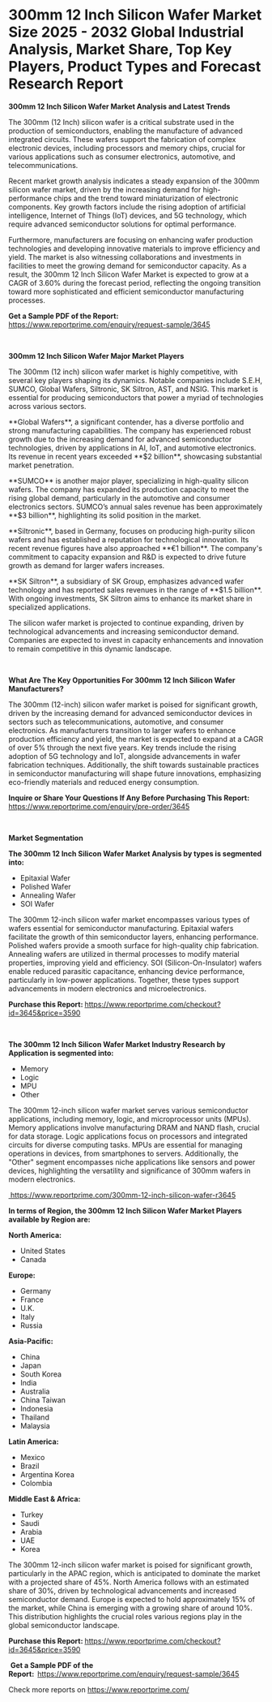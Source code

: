 <p><h1>300mm 12 Inch Silicon Wafer Market Size 2025 - 2032 Global Industrial Analysis, Market Share, Top Key Players, Product Types and Forecast Research Report</h1></p><p><strong>300mm 12 Inch Silicon Wafer Market Analysis and Latest Trends</strong></p>
<p><p>The 300mm (12 Inch) silicon wafer is a critical substrate used in the production of semiconductors, enabling the manufacture of advanced integrated circuits. These wafers support the fabrication of complex electronic devices, including processors and memory chips, crucial for various applications such as consumer electronics, automotive, and telecommunications.</p><p>Recent market growth analysis indicates a steady expansion of the 300mm silicon wafer market, driven by the increasing demand for high-performance chips and the trend toward miniaturization of electronic components. Key growth factors include the rising adoption of artificial intelligence, Internet of Things (IoT) devices, and 5G technology, which require advanced semiconductor solutions for optimal performance.</p><p>Furthermore, manufacturers are focusing on enhancing wafer production technologies and developing innovative materials to improve efficiency and yield. The market is also witnessing collaborations and investments in facilities to meet the growing demand for semiconductor capacity. As a result, the 300mm 12 Inch Silicon Wafer Market is expected to grow at a CAGR of 3.60% during the forecast period, reflecting the ongoing transition toward more sophisticated and efficient semiconductor manufacturing processes.</p></p>
<p><strong>Get a Sample PDF of the Report:&nbsp;</strong> <a href="https://www.reportprime.com/enquiry/request-sample/3645?utm_campaign=3195&utm_medium=2&utm_source=Github&utm_content=ia&utm_term=18032025&utm_id=300mm-12-inch-silicon-wafer">https://www.reportprime.com/enquiry/request-sample/3645</a></p>
<p>&nbsp;</p>
<p><strong>300mm 12 Inch Silicon Wafer Major Market Players</strong></p>
<p><p>The 300mm (12 inch) silicon wafer market is highly competitive, with several key players shaping its dynamics. Notable companies include S.E.H, SUMCO, Global Wafers, Siltronic, SK Siltron, AST, and NSIG. This market is essential for producing semiconductors that power a myriad of technologies across various sectors.</p><p>**Global Wafers**, a significant contender, has a diverse portfolio and strong manufacturing capabilities. The company has experienced robust growth due to the increasing demand for advanced semiconductor technologies, driven by applications in AI, IoT, and automotive electronics. Its revenue in recent years exceeded **$2 billion**, showcasing substantial market penetration.</p><p>**SUMCO** is another major player, specializing in high-quality silicon wafers. The company has expanded its production capacity to meet the rising global demand, particularly in the automotive and consumer electronics sectors. SUMCO’s annual sales revenue has been approximately **$3 billion**, highlighting its solid position in the market.</p><p>**Siltronic**, based in Germany, focuses on producing high-purity silicon wafers and has established a reputation for technological innovation. Its recent revenue figures have also approached **€1 billion**. The company's commitment to capacity expansion and R&D is expected to drive future growth as demand for larger wafers increases.</p><p>**SK Siltron**, a subsidiary of SK Group, emphasizes advanced wafer technology and has reported sales revenues in the range of **$1.5 billion**. With ongoing investments, SK Siltron aims to enhance its market share in specialized applications.</p><p>The silicon wafer market is projected to continue expanding, driven by technological advancements and increasing semiconductor demand. Companies are expected to invest in capacity enhancements and innovation to remain competitive in this dynamic landscape.</p></p>
<p>&nbsp;</p>
<p><strong>What Are The Key Opportunities For 300mm 12 Inch Silicon Wafer Manufacturers?</strong></p>
<p><p>The 300mm (12-inch) silicon wafer market is poised for significant growth, driven by the increasing demand for advanced semiconductor devices in sectors such as telecommunications, automotive, and consumer electronics. As manufacturers transition to larger wafers to enhance production efficiency and yield, the market is expected to expand at a CAGR of over 5% through the next five years. Key trends include the rising adoption of 5G technology and IoT, alongside advancements in wafer fabrication techniques. Additionally, the shift towards sustainable practices in semiconductor manufacturing will shape future innovations, emphasizing eco-friendly materials and reduced energy consumption.</p></p>
<p><strong>Inquire or Share Your Questions If Any Before Purchasing This Report:</strong> <a href="https://www.reportprime.com/enquiry/pre-order/3645?utm_campaign=3195&utm_medium=2&utm_source=Github&utm_content=ia&utm_term=18032025&utm_id=300mm-12-inch-silicon-wafer">https://www.reportprime.com/enquiry/pre-order/3645</a></p>
<p>&nbsp;</p>
<p><strong>Market Segmentation</strong></p>
<p><strong>The 300mm 12 Inch Silicon Wafer Market Analysis by types is segmented into:</strong></p>
<p><ul><li>Epitaxial Wafer</li><li>Polished Wafer</li><li>Annealing Wafer</li><li>SOI Wafer</li></ul></p>
<p><p>The 300mm 12-inch silicon wafer market encompasses various types of wafers essential for semiconductor manufacturing. Epitaxial wafers facilitate the growth of thin semiconductor layers, enhancing performance. Polished wafers provide a smooth surface for high-quality chip fabrication. Annealing wafers are utilized in thermal processes to modify material properties, improving yield and efficiency. SOI (Silicon-On-Insulator) wafers enable reduced parasitic capacitance, enhancing device performance, particularly in low-power applications. Together, these types support advancements in modern electronics and microelectronics.</p></p>
<p><strong>Purchase this Report:&nbsp;</strong><a href="https://www.reportprime.com/checkout?id=3645&price=3590&utm_campaign=3195&utm_medium=2&utm_source=Github&utm_content=ia&utm_term=18032025&utm_id=300mm-12-inch-silicon-wafer">https://www.reportprime.com/checkout?id=3645&price=3590</a></p>
<p>&nbsp;</p>
<p><strong>The 300mm 12 Inch Silicon Wafer Market Industry Research by Application is segmented into:</strong></p>
<p><ul><li>Memory</li><li>Logic</li><li>MPU</li><li>Other</li></ul></p>
<p><p>The 300mm 12-inch silicon wafer market serves various semiconductor applications, including memory, logic, and microprocessor units (MPUs). Memory applications involve manufacturing DRAM and NAND flash, crucial for data storage. Logic applications focus on processors and integrated circuits for diverse computing tasks. MPUs are essential for managing operations in devices, from smartphones to servers. Additionally, the "Other" segment encompasses niche applications like sensors and power devices, highlighting the versatility and significance of 300mm wafers in modern electronics.</p></p>
<p><a href="https://www.reportprime.com/300mm-12-inch-silicon-wafer-r3645?utm_campaign=3195&utm_medium=2&utm_source=Github&utm_content=ia&utm_term=18032025&utm_id=300mm-12-inch-silicon-wafer">&nbsp;https://www.reportprime.com/300mm-12-inch-silicon-wafer-r3645</a></p>
<p><strong>In terms of Region, the 300mm 12 Inch Silicon Wafer Market Players available by Region are:</strong></p>
<p>
    <p> <strong> North America: </strong>
        <ul>
            <li>United States</li>
            <li>Canada</li>
        </ul>
        </p> 
    <p> <strong> Europe: </strong>
        <ul>
            <li>Germany</li>
            <li>France</li>
            <li>U.K.</li>
            <li>Italy</li>
            <li>Russia</li>
        </ul>
        </p> 
    <p> <strong> Asia-Pacific: </strong>
        <ul>
            <li>China</li>
            <li>Japan</li>
            <li>South Korea</li>
            <li>India</li>
            <li>Australia</li>
            <li>China Taiwan</li>
            <li>Indonesia</li>
            <li>Thailand</li>
            <li>Malaysia</li>
        </ul>
        </p> 
    <p> <strong> Latin America: </strong>
        <ul>
            <li>Mexico</li>
            <li>Brazil</li>
            <li>Argentina Korea</li>
            <li>Colombia</li>
        </ul>
        </p> 
    <p> <strong> Middle East & Africa: </strong>
        <ul>
            <li>Turkey</li>
            <li>Saudi</li>
            <li>Arabia</li>
            <li>UAE</li>
            <li>Korea</li>
        </ul>
    </p>
    </p>
<p><p>The 300mm 12-inch silicon wafer market is poised for significant growth, particularly in the APAC region, which is anticipated to dominate the market with a projected share of 45%. North America follows with an estimated share of 30%, driven by technological advancements and increased semiconductor demand. Europe is expected to hold approximately 15% of the market, while China is emerging with a growing share of around 10%. This distribution highlights the crucial roles various regions play in the global semiconductor landscape.</p></p>
<p><strong>Purchase this Report: </strong><a href="https://www.reportprime.com/checkout?id=3645&price=3590&utm_campaign=3195&utm_medium=2&utm_source=Github&utm_content=ia&utm_term=18032025&utm_id=300mm-12-inch-silicon-wafer">https://www.reportprime.com/checkout?id=3645&price=3590</a></p>
<p>&nbsp;<strong>Get a Sample PDF of the Report:&nbsp;&nbsp;</strong><a href="https://www.reportprime.com/enquiry/request-sample/3645?utm_campaign=3195&utm_medium=2&utm_source=Github&utm_content=ia&utm_term=18032025&utm_id=300mm-12-inch-silicon-wafer">https://www.reportprime.com/enquiry/request-sample/3645</a></p>
<p><strong></strong></p>
<p>Check more reports on <a href="https://www.reportprime.com/?utm_campaign=3195&utm_medium=2&utm_source=Github&utm_content=ia&utm_term=18032025&utm_id=300mm-12-inch-silicon-wafer">https://www.reportprime.com/</a></p>